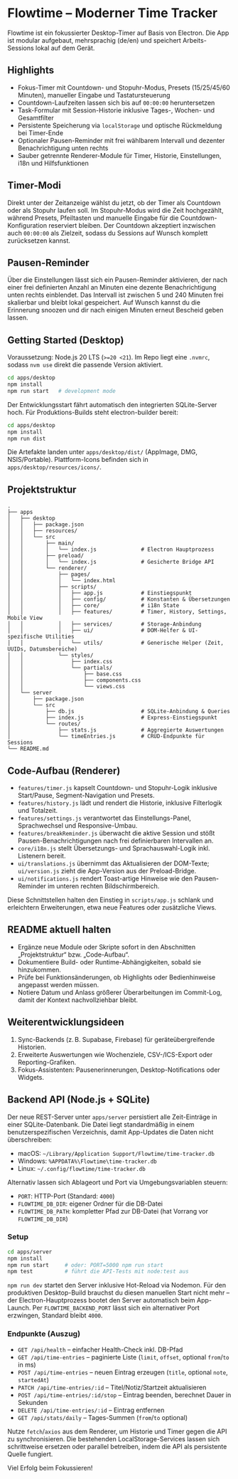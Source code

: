# Flowtime – Moderner Time Tracker

Flowtime ist ein fokussierter Desktop-Timer auf Basis von Electron. Die App ist modular aufgebaut, mehrsprachig (de/en) und speichert Arbeits-Sessions lokal auf dem Gerät.

## Highlights

- Fokus-Timer mit Countdown- und Stopuhr-Modus, Presets (15/25/45/60 Minuten), manueller Eingabe und Tastatursteuerung
- Countdown-Laufzeiten lassen sich bis auf `00:00:00` heruntersetzen
- Task-Formular mit Session-Historie inklusive Tages-, Wochen- und Gesamtfilter
- Persistente Speicherung via `localStorage` und optische Rückmeldung bei Timer-Ende
- Optionaler Pausen-Reminder mit frei wählbarem Intervall und dezenter Benachrichtigung unten rechts
- Sauber getrennte Renderer-Module für Timer, Historie, Einstellungen, i18n und Hilfsfunktionen

## Timer-Modi

Direkt unter der Zeitanzeige wählst du jetzt, ob der Timer als Countdown oder als Stopuhr laufen soll. Im Stopuhr-Modus wird die Zeit hochgezählt, während Presets, Pfeiltasten und manuelle Eingabe für die Countdown-Konfiguration reserviert bleiben. Der Countdown akzeptiert inzwischen auch `00:00:00` als Zielzeit, sodass du Sessions auf Wunsch komplett zurücksetzen kannst.

## Pausen-Reminder

Über die Einstellungen lässt sich ein Pausen-Reminder aktivieren, der nach einer frei definierten Anzahl an Minuten eine dezente Benachrichtigung unten rechts einblendet. Das Intervall ist zwischen 5 und 240 Minuten frei skalierbar und bleibt lokal gespeichert. Auf Wunsch kannst du die Erinnerung snoozen und dir nach einigen Minuten erneut Bescheid geben lassen.

## Getting Started (Desktop)

Voraussetzung: Node.js 20 LTS (`>=20 <21`). Im Repo liegt eine `.nvmrc`, sodass `nvm use` direkt die passende Version aktiviert.

```bash
cd apps/desktop
npm install
npm run start   # development mode
```

Der Entwicklungsstart fährt automatisch den integrierten SQLite-Server hoch. Für Produktions-Builds steht electron-builder bereit:

```bash
cd apps/desktop
npm install
npm run dist
```

Die Artefakte landen unter `apps/desktop/dist/` (AppImage, DMG, NSIS/Portable). Plattform-Icons befinden sich in `apps/desktop/resources/icons/`.

## Projektstruktur

```
.
├── apps
│   ├── desktop
│   │   ├── package.json
│   │   ├── resources/
│   │   └── src
│   │       ├── main/
│   │       │   └── index.js              # Electron Hauptprozess
│   │       ├── preload/
│   │       │   └── index.js              # Gesicherte Bridge API
│   │       └── renderer/
│   │           ├── pages/
│   │           │   └── index.html
│   │           ├── scripts/
│   │           │   ├── app.js            # Einstiegspunkt
│   │           │   ├── config/           # Konstanten & Übersetzungen
│   │           │   ├── core/             # i18n State
│   │           │   ├── features/         # Timer, History, Settings, Mobile View
│   │           │   ├── services/         # Storage-Anbindung
│   │           │   ├── ui/               # DOM-Helfer & UI-spezifische Utilities
│   │           │   └── utils/            # Generische Helper (Zeit, UUIDs, Datumsbereiche)
│   │           └── styles/
│   │               ├── index.css
│   │               └── partials/
│   │                   ├── base.css
│   │                   ├── components.css
│   │                   └── views.css
│   └── server
│       ├── package.json
│       └── src
│           ├── db.js                     # SQLite-Anbindung & Queries
│           ├── index.js                  # Express-Einstiegspunkt
│           └── routes/
│               ├── stats.js              # Aggregierte Auswertungen
│               └── timeEntries.js        # CRUD-Endpunkte für Sessions
└── README.md
```

## Code-Aufbau (Renderer)

- `features/timer.js` kapselt Countdown- und Stopuhr-Logik inklusive Start/Pause, Segment-Navigation und Presets.
- `features/history.js` lädt und rendert die Historie, inklusive Filterlogik und Totalzeit.
- `features/settings.js` verantwortet das Einstellungs-Panel, Sprachwechsel und Responsive-Umbau.
- `features/breakReminder.js` überwacht die aktive Session und stößt Pausen-Benachrichtigungen nach frei definierbaren Intervallen an.
- `core/i18n.js` stellt Übersetzungs- und Sprachauswahl-Logik inkl. Listenern bereit.
- `ui/translations.js` übernimmt das Aktualisieren der DOM-Texte; `ui/version.js` zieht die App-Version aus der Preload-Bridge.
- `ui/notifications.js` rendert Toast-artige Hinweise wie den Pausen-Reminder im unteren rechten Bildschirmbereich.

Diese Schnittstellen halten den Einstieg in `scripts/app.js` schlank und erleichtern Erweiterungen, etwa neue Features oder zusätzliche Views.

## README aktuell halten

- Ergänze neue Module oder Skripte sofort in den Abschnitten „Projektstruktur“ bzw. „Code-Aufbau“.
- Dokumentiere Build- oder Runtime-Abhängigkeiten, sobald sie hinzukommen.
- Prüfe bei Funktionsänderungen, ob Highlights oder Bedienhinweise angepasst werden müssen.
- Notiere Datum und Anlass größerer Überarbeitungen im Commit-Log, damit der Kontext nachvollziehbar bleibt.

## Weiterentwicklungsideen

1. Sync-Backends (z. B. Supabase, Firebase) für geräteübergreifende Historien.
2. Erweiterte Auswertungen wie Wochenziele, CSV-/ICS-Export oder Reporting-Grafiken.
3. Fokus-Assistenten: Pausenerinnerungen, Desktop-Notifications oder Widgets.

## Backend API (Node.js + SQLite)

Der neue REST-Server unter `apps/server` persistiert alle Zeit-Einträge in einer SQLite-Datenbank. Die Datei liegt standardmäßig in einem benutzerspezifischen Verzeichnis, damit App-Updates die Daten nicht überschreiben:

- macOS: `~/Library/Application Support/Flowtime/time-tracker.db`
- Windows: `%APPDATA%\Flowtime\time-tracker.db`
- Linux: `~/.config/flowtime/time-tracker.db`

Alternativ lassen sich Ablageort und Port via Umgebungsvariablen steuern:

- `PORT`: HTTP-Port (Standard: `4000`)
- `FLOWTIME_DB_DIR`: eigener Ordner für die DB-Datei
- `FLOWTIME_DB_PATH`: kompletter Pfad zur DB-Datei (hat Vorrang vor `FLOWTIME_DB_DIR`)

### Setup

```bash
cd apps/server
npm install
npm run start     # oder: PORT=5000 npm run start
npm test          # führt die API-Tests mit node:test aus
```

`npm run dev` startet den Server inklusive Hot-Reload via Nodemon. Für den produktiven Desktop-Build brauchst du diesen manuellen Start nicht mehr – der Electron-Hauptprozess bootet den Server automatisch beim App-Launch. Per `FLOWTIME_BACKEND_PORT` lässt sich ein alternativer Port erzwingen, Standard bleibt `4000`.

### Endpunkte (Auszug)

- `GET /api/health` – einfacher Health-Check inkl. DB-Pfad
- `GET /api/time-entries` – paginierte Liste (`limit`, `offset`, optional `from`/`to` in ms)
- `POST /api/time-entries` – neuen Eintrag erzeugen (`title`, optional `note`, `startedAt`)
- `PATCH /api/time-entries/:id` – Titel/Notiz/Startzeit aktualisieren
- `POST /api/time-entries/:id/stop` – Eintrag beenden, berechnet Dauer in Sekunden
- `DELETE /api/time-entries/:id` – Eintrag entfernen
- `GET /api/stats/daily` – Tages-Summen (`from`/`to` optional)

Nutze `fetch`/`axios` aus dem Renderer, um Historie und Timer gegen die API zu synchronisieren. Die bestehenden LocalStorage-Services lassen sich schrittweise ersetzen oder parallel betreiben, indem die API als persistente Quelle fungiert.

Viel Erfolg beim Fokussieren!
